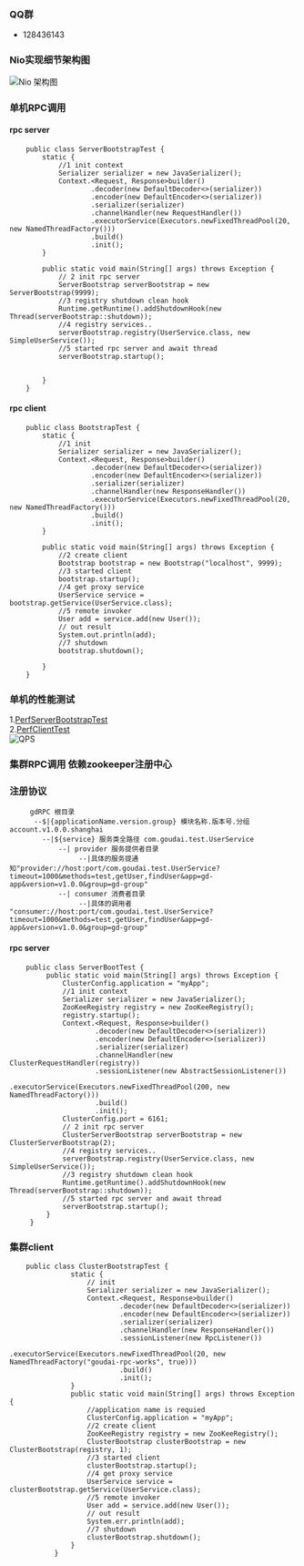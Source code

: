 ### QQ群 
* 128436143 

### Nio实现细节架构图

![Nio 架构图](https://raw.githubusercontent.com/goudai/gd-rpc/master/net-work.png)


### 单机RPC调用
#### rpc server
        public class ServerBootstrapTest {
            static {
                //1 init context
                Serializer serializer = new JavaSerializer();
                Context.<Request, Response>builder()
                        .decoder(new DefaultDecoder<>(serializer))
                        .encoder(new DefaultEncoder<>(serializer))
                        .serializer(serializer)
                        .channelHandler(new RequestHandler())
                        .executorService(Executors.newFixedThreadPool(20, new NamedThreadFactory()))
                        .build()
                        .init();
            }

            public static void main(String[] args) throws Exception {
                // 2 init rpc server
                ServerBootstrap serverBootstrap = new ServerBootstrap(9999);
                //3 registry shutdown clean hook
                Runtime.getRuntime().addShutdownHook(new Thread(serverBootstrap::shutdown));
                //4 registry services..
                serverBootstrap.registry(UserService.class, new SimpleUserService());
                //5 started rpc server and await thread
                serverBootstrap.startup();


            }
        }
#### rpc client
        public class BootstrapTest {
            static {
                //1 init
                Serializer serializer = new JavaSerializer();
                Context.<Request, Response>builder()
                        .decoder(new DefaultDecoder<>(serializer))
                        .encoder(new DefaultEncoder<>(serializer))
                        .serializer(serializer)
                        .channelHandler(new ResponseHandler())
                        .executorService(Executors.newFixedThreadPool(20, new NamedThreadFactory()))
                        .build()
                        .init();
            }

            public static void main(String[] args) throws Exception {
                //2 create client
                Bootstrap bootstrap = new Bootstrap("localhost", 9999);
                //3 started client
                bootstrap.startup();
                //4 get proxy service
                UserService service = bootstrap.getService(UserService.class);
                //5 remote invoker
                User add = service.add(new User());
                // out result
                System.out.println(add);
                //7 shutdown
                bootstrap.shutdown();

            }
        }
### 单机的性能测试
1.[PerfServerBootstrapTest](https://github.com/goudai/gd-rpc/blob/master/gd-rpc/src/test/java/io/goudai/rpc/performance/PerfServerBootstrapTest.java)<br />
2.[PerfClientTest](https://github.com/goudai/gd-rpc/blob/master/gd-rpc/src/test/java/io/goudai/rpc/performance/PerfClientTest.java)<br />
![QPS](https://raw.githubusercontent.com/goudai/gd-rpc/master/qps.png)


### 集群RPC调用 依赖zookeeper注册中心

### 注册协议

         gdRPC 根目录
          --$|{applicationName.version.group} 模块名称.版本号.分组 account.v1.0.0.shanghai
            --|${service} 服务类全路径 com.goudai.test.UserService
                --| provider 服务提供者目录
                     --|具体的服务提通知"provider://host:port/com.goudai.test.UserService?timeout=1000&methods=test,getUser,findUser&app=gd-app&version=v1.0.0&group=gd-group"
                --| consumer 消费者目录
                     --|具体的调用者 "consumer://host:port/com.goudai.test.UserService?timeout=1000&methods=test,getUser,findUser&app=gd-app&version=v1.0.0&group=gd-group"

#### rpc server
        public class ServerBootTest {
             public static void main(String[] args) throws Exception {
                 ClusterConfig.application = "myApp";
                 //1 init context
                 Serializer serializer = new JavaSerializer();
                 ZooKeeRegistry registry = new ZooKeeRegistry();
                 registry.startup();
                 Context.<Request, Response>builder()
                         .decoder(new DefaultDecoder<>(serializer))
                         .encoder(new DefaultEncoder<>(serializer))
                         .serializer(serializer)
                         .channelHandler(new ClusterRequestHandler(registry))
                         .sessionListener(new AbstractSessionListener())
                         .executorService(Executors.newFixedThreadPool(200, new NamedThreadFactory()))
                         .build()
                         .init();
                 ClusterConfig.port = 6161;
                 // 2 init rpc server
                 ClusterServerBootstrap serverBootstrap = new ClusterServerBootstrap(2);
                 //4 registry services..
                 serverBootstrap.registry(UserService.class, new SimpleUserService());
                 //3 registry shutdown clean hook
                 Runtime.getRuntime().addShutdownHook(new Thread(serverBootstrap::shutdown));
                 //5 started rpc server and await thread
                 serverBootstrap.startup();
             }
         }

### 集群client
        public class ClusterBootstrapTest {
                   static {
                       // init
                       Serializer serializer = new JavaSerializer();
                       Context.<Request, Response>builder()
                               .decoder(new DefaultDecoder<>(serializer))
                               .encoder(new DefaultEncoder<>(serializer))
                               .serializer(serializer)
                               .channelHandler(new ResponseHandler())
                               .sessionListener(new RpcListener())
                               .executorService(Executors.newFixedThreadPool(20, new NamedThreadFactory("goudai-rpc-works", true)))
                               .build()
                               .init();
                   }
                   public static void main(String[] args) throws Exception {
                       //application name is requied
                       ClusterConfig.application = "myApp";
                       //2 create client
                       ZooKeeRegistry registry = new ZooKeeRegistry();
                       ClusterBootstrap clusterBootstrap = new ClusterBootstrap(registry, 1);
                       //3 started client
                       clusterBootstrap.startup();
                       //4 get proxy service
                       UserService service = clusterBootstrap.getService(UserService.class);
                       //5 remote invoker
                       User add = service.add(new User());
                       // out result
                       System.err.println(add);
                       //7 shutdown
                       clusterBootstrap.shutdown();
                   }
               }

